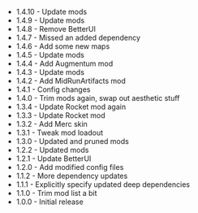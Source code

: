 - 1.4.10 - Update mods
- 1.4.9 - Update mods
- 1.4.8 - Remove BetterUI
- 1.4.7 - Missed an added dependency
- 1.4.6 - Add some new maps
- 1.4.5 - Update mods
- 1.4.4 - Add Augmentum mod
- 1.4.3 - Update mods
- 1.4.2 - Add MidRunArtifacts mod
- 1.4.1 - Config changes
- 1.4.0 - Trim mods again, swap out aesthetic stuff
- 1.3.4 - Update Rocket mod again
- 1.3.3 - Update Rocket mod
- 1.3.2 - Add Merc skin
- 1.3.1 - Tweak mod loadout
- 1.3.0 - Updated and pruned mods
- 1.2.2 - Updated mods
- 1.2.1 - Update BetterUI
- 1.2.0 - Add modified config files
- 1.1.2 - More dependency updates
- 1.1.1 - Explicitly specify updated deep dependencies
- 1.1.0 - Trim mod list a bit
- 1.0.0 - Initial release
